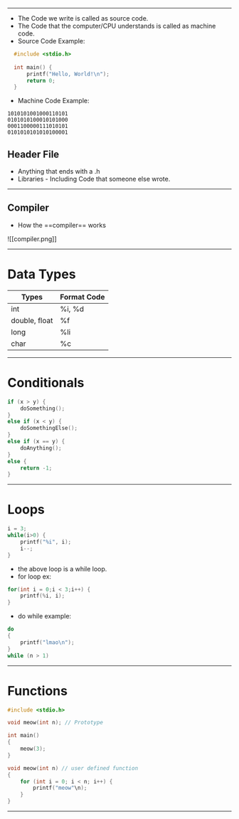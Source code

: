 ***
- The Code we write is called as source code.
- The Code that the computer/CPU understands is called as machine code.
- Source Code Example:
```c
  #include <stdio.h>
  
  int main() {
	  printf("Hello, World!\n");
	  return 0;
  }
  ```
  
  - Machine Code Example:
  ```text
  1010101001000110101
  0101010100010101000
  0001100000111010101
  0101010101010100001  
  ```

## Header File

- Anything that ends with a .h
- Libraries - Including Code that someone else wrote.
***

## Compiler
- How the ==compiler== works
 
![[compiler.png]]
***
# Data Types

| Types         | Format Code |
| ------------- | ----------- |
| int           | %i, %d      |
| double, float | %f          |
| long          | %li         |
| char          | %c          |
***
# Conditionals
```c
if (x > y) {
	doSomething();
}
else if (x < y) {
	doSomethingElse();
}
else if (x == y) {
	doAnything();
}
else {
	return -1;
}
```
***
# Loops

```c
i = 3;
while(i>0) {
	printf("%i", i);
	i--;
}
```

- the above loop is a while loop.
- for loop ex:
```c
for(int i = 0;i < 3;i++) {
	printf(%i, i);
}
```

- do while example:
```c
do
{
	printf("lmao\n");
}
while (n > 1)
```

***
# Functions

```c
#include <stdio.h>

void meow(int n); // Prototype

int main()
{
	meow(3);
}

void meow(int n) // user defined function
{
	for (int i = 0; i < n; i++) {
		printf("meow"\n);
	}
}
```

***